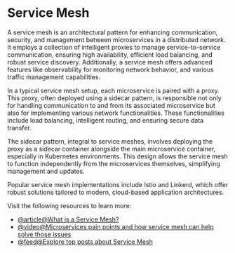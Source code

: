 # Service Mesh

A service mesh is an architectural pattern for enhancing communication, security, and management between microservices in a distributed network. It employs a collection of intelligent proxies to manage service-to-service communication, ensuring high availability, efficient load balancing, and robust service discovery. Additionally, a service mesh offers advanced features like observability for monitoring network behavior, and various traffic management capabilities.

In a typical service mesh setup, each microservice is paired with a proxy. This proxy, often deployed using a sidecar pattern, is responsible not only for handling communication to and from its associated microservice but also for implementing various network functionalities. These functionalities include load balancing, intelligent routing, and ensuring secure data transfer.

The sidecar pattern, integral to service meshes, involves deploying the proxy as a sidecar container alongside the main microservice container, especially in Kubernetes environments. This design allows the service mesh to function independently from the microservices themselves, simplifying management and updates.

Popular service mesh implementations include Istio and Linkerd, which offer robust solutions tailored to modern, cloud-based application architectures.

Visit the following resources to learn more:

- [@article@What is a Service Mesh?](https://www.nginx.com/blog/what-is-a-service-mesh/)
- [@video@Microservices pain points and how service mesh can help solve those issues](https://www.youtube.com/watch?v=QiXK0B9FhO0)
- [@feed@Explore top posts about Service Mesh](https://app.daily.dev/tags/service-mesh?ref=roadmapsh)
